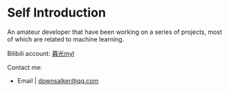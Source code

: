 # Self Introduction
An amateur developer that have been working on a series of projects, most of which are related to machine learning.

Bilibili account: [暮光myl](https://space.bilibili.com/1988351187)

Contact me: 
- Email | downsalker@qq.com
